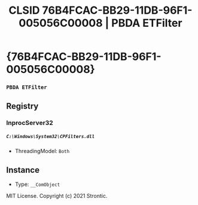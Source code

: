 ﻿---
title: "CLSID 76B4FCAC-BB29-11DB-96F1-005056C00008 | PBDA ETFilter"
excerpt: What is COM-Object CLSID 76B4FCAC-BB29-11DB-96F1-005056C00008?
---

# {76B4FCAC-BB29-11DB-96F1-005056C00008}

### `PBDA ETFilter`

## Registry


### InprocServer32

##### `C:\Windows\System32\CPFilters.dll`
* ThreadingModel: `Both`

## Instance

* Type: `__ComObject`

MIT License. Copyright (c) 2021 Strontic.


